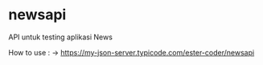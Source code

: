 # newsapi
API untuk testing aplikasi News

How to use :
-> https://my-json-server.typicode.com/ester-coder/newsapi
